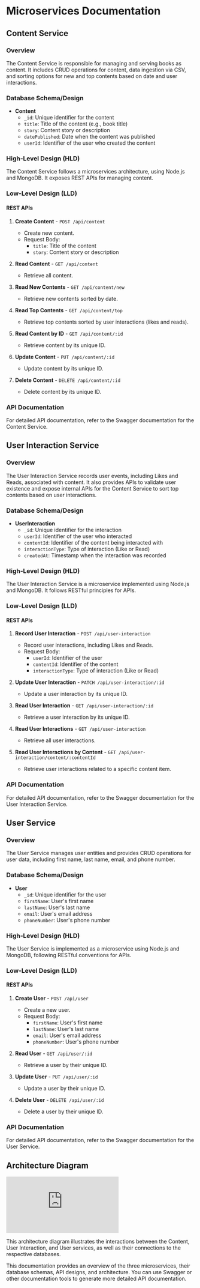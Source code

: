 # Microservices Documentation

## Content Service

### Overview

The Content Service is responsible for managing and serving books as content. It includes CRUD operations for content, data ingestion via CSV, and sorting options for new and top contents based on date and user interactions.

### Database Schema/Design

- **Content**
  - `_id`: Unique identifier for the content
  - `title`: Title of the content (e.g., book title)
  - `story`: Content story or description
  - `datePublished`: Date when the content was published
  - `userId`: Identifier of the user who created the content

### High-Level Design (HLD)

The Content Service follows a microservices architecture, using Node.js and MongoDB. It exposes REST APIs for managing content.

### Low-Level Design (LLD)

#### REST APIs

1. **Create Content** - `POST /api/content`
   - Create new content.
   - Request Body:
     - `title`: Title of the content
     - `story`: Content story or description

2. **Read Content** - `GET /api/content`
   - Retrieve all content.

3. **Read New Contents** - `GET /api/content/new`
   - Retrieve new contents sorted by date.

4. **Read Top Contents** - `GET /api/content/top`
   - Retrieve top contents sorted by user interactions (likes and reads).

5. **Read Content by ID** - `GET /api/content/:id`
   - Retrieve content by its unique ID.

6. **Update Content** - `PUT /api/content/:id`
   - Update content by its unique ID.

7. **Delete Content** - `DELETE /api/content/:id`
   - Delete content by its unique ID.

### API Documentation

For detailed API documentation, refer to the Swagger documentation for the Content Service.

## User Interaction Service

### Overview

The User Interaction Service records user events, including Likes and Reads, associated with content. It also provides APIs to validate user existence and expose internal APIs for the Content Service to sort top contents based on user interactions.

### Database Schema/Design

- **UserInteraction**
  - `_id`: Unique identifier for the interaction
  - `userId`: Identifier of the user who interacted
  - `contentId`: Identifier of the content being interacted with
  - `interactionType`: Type of interaction (Like or Read)
  - `createdAt`: Timestamp when the interaction was recorded

### High-Level Design (HLD)

The User Interaction Service is a microservice implemented using Node.js and MongoDB. It follows RESTful principles for APIs.

### Low-Level Design (LLD)

#### REST APIs

1. **Record User Interaction** - `POST /api/user-interaction`
   - Record user interactions, including Likes and Reads.
   - Request Body:
     - `userId`: Identifier of the user
     - `contentId`: Identifier of the content
     - `interactionType`: Type of interaction (Like or Read)

2. **Update User Interaction** - `PATCH /api/user-interaction/:id`
   - Update a user interaction by its unique ID.

3. **Read User Interaction** - `GET /api/user-interaction/:id`
   - Retrieve a user interaction by its unique ID.

4. **Read User Interactions** - `GET /api/user-interaction`
   - Retrieve all user interactions.

5. **Read User Interactions by Content** - `GET /api/user-interaction/content/:contentId`
   - Retrieve user interactions related to a specific content item.

### API Documentation

For detailed API documentation, refer to the Swagger documentation for the User Interaction Service.

## User Service

### Overview

The User Service manages user entities and provides CRUD operations for user data, including first name, last name, email, and phone number.

### Database Schema/Design

- **User**
  - `_id`: Unique identifier for the user
  - `firstName`: User's first name
  - `lastName`: User's last name
  - `email`: User's email address
  - `phoneNumber`: User's phone number

### High-Level Design (HLD)

The User Service is implemented as a microservice using Node.js and MongoDB, following RESTful conventions for APIs.

### Low-Level Design (LLD)

#### REST APIs

1. **Create User** - `POST /api/user`
   - Create a new user.
   - Request Body:
     - `firstName`: User's first name
     - `lastName`: User's last name
     - `email`: User's email address
     - `phoneNumber`: User's phone number

2. **Read User** - `GET /api/user/:id`
   - Retrieve a user by their unique ID.

3. **Update User** - `PUT /api/user/:id`
   - Update a user by their unique ID.

4. **Delete User** - `DELETE /api/user/:id`
   - Delete a user by their unique ID.

### API Documentation

For detailed API documentation, refer to the Swagger documentation for the User Service.

## Architecture Diagram

![Microservices Architecture Diagram](https://www.edrawmax.com/online/share.html?code=6656db5a60ee11ee9eb70a951ba8b83d)

This architecture diagram illustrates the interactions between the Content, User Interaction, and User services, as well as their connections to the respective databases.

This documentation provides an overview of the three microservices, their database schemas, API designs, and architecture. You can use Swagger or other documentation tools to generate more detailed API documentation.